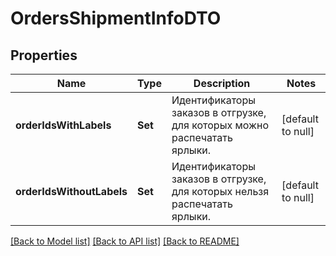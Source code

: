 # OrdersShipmentInfoDTO
## Properties

| Name | Type | Description | Notes |
|------------ | ------------- | ------------- | -------------|
| **orderIdsWithLabels** | **Set** | Идентификаторы заказов в отгрузке, для которых можно распечатать ярлыки. | [default to null] |
| **orderIdsWithoutLabels** | **Set** | Идентификаторы заказов в отгрузке, для которых нельзя распечатать ярлыки. | [default to null] |

[[Back to Model list]](../README.md#documentation-for-models) [[Back to API list]](../README.md#documentation-for-api-endpoints) [[Back to README]](../README.md)

